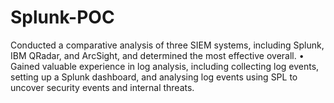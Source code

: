 # Splunk-POC
Conducted a comparative analysis of three SIEM systems, including Splunk, IBM QRadar, and ArcSight, and determined the most effective overall. • Gained valuable experience in log analysis, including collecting log events, setting up a Splunk dashboard, and analysing log events using SPL to uncover security events and internal threats.
